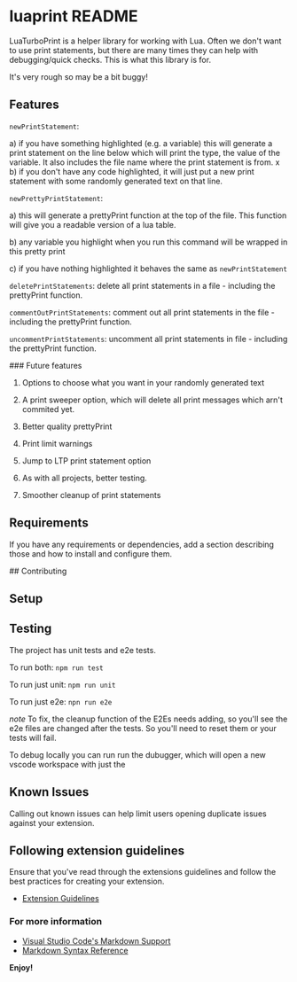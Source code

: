 # luaprint README

LuaTurboPrint is a helper library for working with Lua. Often we don't want to use print statements, but there are many times they can help with debugging/quick checks. This is what this library is for.

It's very rough so may be a bit buggy!

## Features

`newPrintStatement`:

  a) if you have something highlighted (e.g. a variable) this will generate a print statement on the line below which will print the type, the value of the variable. It also includes the file name where the print statement is from.
x
  b) if you don't have any code highlighted, it will just put a new print statement with some randomly generated text on that line.

`newPrettyPrintStatement`:

   a) this will generate a prettyPrint function at the top of the file. This function will give you a readable version of a lua table.

   b) any variable you highlight when you run this command will be wrapped in this pretty print

   c) if you have nothing highlighted it behaves the same as `newPrintStatement`

`deletePrintStatements`: delete all print statements in a file - including the prettyPrint function.

`commentOutPrintStatements`: comment out all print statements in the file - including the prettyPrint function.

`uncommentPrintStatements`: uncomment all print statements in file - including the prettyPrint function.

### Future features

1) Options to choose what you want in your randomly generated text

2) A print sweeper option, which will delete all print messages which arn't commited yet.

3) Better quality prettyPrint

4) Print limit warnings

5) Jump to LTP print statement option

6) As with all projects, better testing.

7) Smoother cleanup of print statements

## Requirements

If you have any requirements or dependencies, add a section describing those and how to install and configure them.


## Contributing

## Setup


## Testing

The project has unit tests and e2e tests.

To run both: `npm run test`

To run just unit: `npm run unit`

To run just e2e: `npn run e2e`

*note* To fix, the cleanup function of the E2Es needs adding, so you'll see the e2e files are changed after the tests. So you'll need to reset them or your tests will fail.

To debug locally you can run run the dubugger, which will open a new vscode workspace with just the

## Known Issues

Calling out known issues can help limit users opening duplicate issues against your extension.

## Following extension guidelines

Ensure that you've read through the extensions guidelines and follow the best practices for creating your extension.

* [Extension Guidelines](https://code.visualstudio.com/api/references/extension-guidelines)


### For more information

* [Visual Studio Code's Markdown Support](http://code.visualstudio.com/docs/languages/markdown)
* [Markdown Syntax Reference](https://help.github.com/articles/markdown-basics/)

**Enjoy!**

